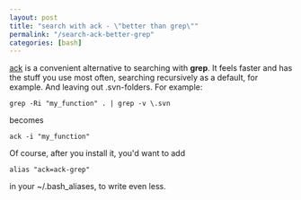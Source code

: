 ```yaml
---
layout: post
title: "search with ack - \"better than grep\""
permalink: "/search-ack-better-grep"
categories: [bash]
---
```


<a title="ack" href="http://betterthangrep.com/">ack</a> is a convenient alternative to searching with <strong>grep</strong>. It feels faster and has the stuff you use most often, searching recursively as a default, for example. And leaving out .svn-folders. For example:

<pre><code lang=""bash"">grep -Ri "my_function" . | grep -v \.svn</code></pre>

becomes

<pre><code lang=""bash"">ack -i "my_function"</code></pre>

Of course, after you install it, you'd want to add

<pre><code lang=""bash"">alias "ack=ack-grep"</code></pre>

in your ~/.bash_aliases, to write even less.
